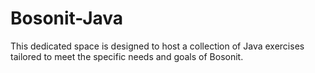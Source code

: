 # Bosonit-Java
This dedicated space is designed to host a collection of Java exercises tailored to meet the specific needs and goals of Bosonit.
